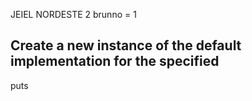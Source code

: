 JEIEL NORDESTE 2
brunno = 1

## Create a new instance of the default implementation for the specified

puts